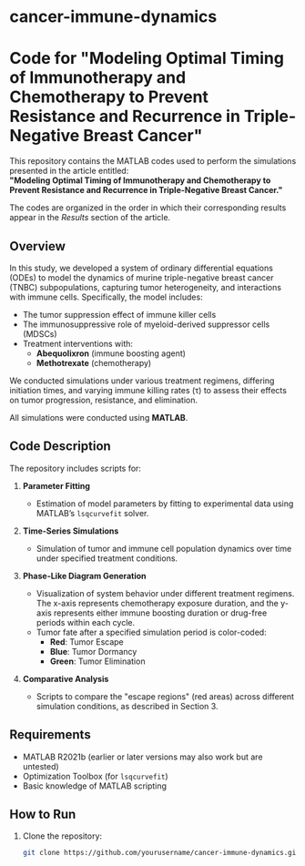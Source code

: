# cancer-immune-dynamics
# Code for "Modeling Optimal Timing of Immunotherapy and Chemotherapy to Prevent Resistance and Recurrence in Triple-Negative Breast Cancer"

This repository contains the MATLAB codes used to perform the simulations presented in the article entitled:  
**"Modeling Optimal Timing of Immunotherapy and Chemotherapy to Prevent Resistance and Recurrence in Triple-Negative Breast Cancer."**

The codes are organized in the order in which their corresponding results appear in the *Results* section of the article.

## Overview

In this study, we developed a system of ordinary differential equations (ODEs) to model the dynamics of murine triple-negative breast cancer (TNBC) subpopulations, capturing tumor heterogeneity, and interactions with immune cells. Specifically, the model includes:

- The tumor suppression effect of immune killer cells
- The immunosuppressive role of myeloid-derived suppressor cells (MDSCs)
- Treatment interventions with:
  - **Abequolixron** (immune boosting agent)
  - **Methotrexate** (chemotherapy)

We conducted simulations under various treatment regimens, differing initiation times, and varying immune killing rates (τ) to assess their effects on tumor progression, resistance, and elimination.

All simulations were conducted using **MATLAB**.

## Code Description

The repository includes scripts for:

1. **Parameter Fitting**  
   - Estimation of model parameters by fitting to experimental data using MATLAB’s `lsqcurvefit` solver.

2. **Time-Series Simulations**  
   - Simulation of tumor and immune cell population dynamics over time under specified treatment conditions.

3. **Phase-Like Diagram Generation**  
   - Visualization of system behavior under different treatment regimens. The x-axis represents chemotherapy exposure duration, and the y-axis represents either immune boosting duration or drug-free periods within each cycle.  
   - Tumor fate after a specified simulation period is color-coded:  
     - **Red**: Tumor Escape  
     - **Blue**: Tumor Dormancy  
     - **Green**: Tumor Elimination

4. **Comparative Analysis**  
   - Scripts to compare the "escape regions" (red areas) across different simulation conditions, as described in Section 3.

## Requirements

- MATLAB R2021b (earlier or later versions may also work but are untested)
- Optimization Toolbox (for `lsqcurvefit`)
- Basic knowledge of MATLAB scripting

## How to Run

1. Clone the repository:
   ```bash
   git clone https://github.com/yourusername/cancer-immune-dynamics.git
